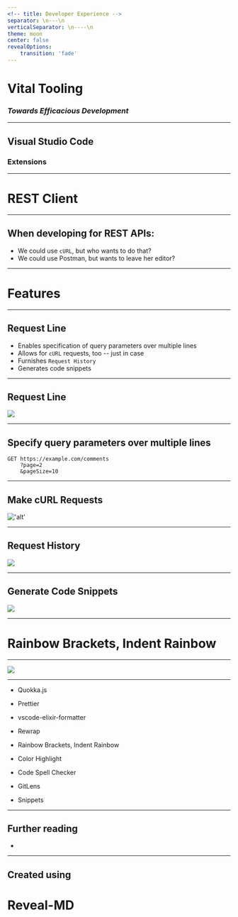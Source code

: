 ```yaml
---
<!-- title: Developer Experience -->
separator: \n---\n
verticalSeparator: \n----\n
theme: moon
center: false
revealOptions:
    transition: 'fade'
---
```


# Vital Tooling

### _Towards Efficacious Development_

---

## Visual Studio Code
### Extensions

---

# REST Client

---

## When developing for REST APIs:

- We could use `cURL`, but who wants to do that?
- We could use Postman, but wants to leave her editor?

---

# Features

---

## Request Line

- Enables specification of query parameters over multiple lines
- Allows for `cURL` requests, too -- just in case
- Furnishes `Request History`
- Generates code snippets

---

## Request Line

![](https://raw.githubusercontent.com/Huachao/vscode-restclient/master/images/usage.gif)

---

## Specify query parameters over multiple lines

```http
GET https://example.com/comments
    ?page=2
    &pageSize=10
```

---

## Make cURL Requests

!['alt'](https://raw.githubusercontent.com/Huachao/vscode-restclient/master/images/curl-request.png)

---

## Request History

![](https://raw.githubusercontent.com/Huachao/vscode-restclient/master/images/request-history.png)


---

## Generate Code Snippets

![](https://raw.githubusercontent.com/Huachao/vscode-restclient/master/images/code-snippet.gif)

---

# Rainbow Brackets, Indent Rainbow

---

![](https://i.github-camo.com/c33845e7be99491bd3e728ec53941753c680dcb2/68747470733a2f2f7261772e67697468756275736572636f6e74656e742e636f6d2f766e2d6b692f627261636b65742d636f6c6f72697a65722f76312e322e302f2e6769746875622f73637265656e73686f74312e706e67)

---

- Quokka.js

- Prettier
- vscode-elixir-formatter

- Rewrap
- Rainbow Brackets, Indent Rainbow
- Color Highlight
- Code Spell Checker
- GitLens

- Snippets





---

## Further reading

* 

---

## Created using

# Reveal-MD
